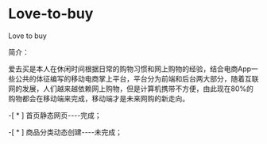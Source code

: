 # Love-to-buy
Love to buy

简介：

爱去买是本人在休闲时间根据日常的购物习惯和网上购物的经验，结合电商App一些公共的体征编写的移动电商掌上平台，平台分为前端和后台两大部分，随着互联网的发展，人们越来越依赖网上购物，但是计算机携带不方便，由此现在80%的购物都会在移动端来完成，移动端才是未来网购的新走向。

-[ * ] 首页静态网页----完成；

-[ * ] 商品分类动态创建----未完成；